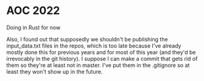 # AOC 2022

Doing in Rust for now

Also, I found out that supposedly we shouldn't be publishing the input_data.txt
files in the repos, which is too late because I've already mostly done this for
previous years and for most of this year (and they'd be irrevocably in the git
history). I suppose I can make a commit that gets rid of them so they're at
least not in master. I've put them in the .gitignore so at least they won't show
up in the future.
